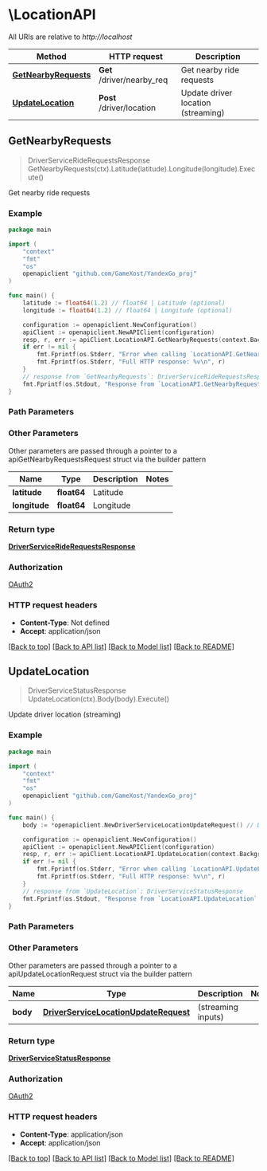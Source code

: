 # \LocationAPI

All URIs are relative to *http://localhost*

Method | HTTP request | Description
------------- | ------------- | -------------
[**GetNearbyRequests**](LocationAPI.md#GetNearbyRequests) | **Get** /driver/nearby_req | Get nearby ride requests
[**UpdateLocation**](LocationAPI.md#UpdateLocation) | **Post** /driver/location | Update driver location (streaming)



## GetNearbyRequests

> DriverServiceRideRequestsResponse GetNearbyRequests(ctx).Latitude(latitude).Longitude(longitude).Execute()

Get nearby ride requests

### Example

```go
package main

import (
	"context"
	"fmt"
	"os"
	openapiclient "github.com/GameXost/YandexGo_proj"
)

func main() {
	latitude := float64(1.2) // float64 | Latitude (optional)
	longitude := float64(1.2) // float64 | Longitude (optional)

	configuration := openapiclient.NewConfiguration()
	apiClient := openapiclient.NewAPIClient(configuration)
	resp, r, err := apiClient.LocationAPI.GetNearbyRequests(context.Background()).Latitude(latitude).Longitude(longitude).Execute()
	if err != nil {
		fmt.Fprintf(os.Stderr, "Error when calling `LocationAPI.GetNearbyRequests``: %v\n", err)
		fmt.Fprintf(os.Stderr, "Full HTTP response: %v\n", r)
	}
	// response from `GetNearbyRequests`: DriverServiceRideRequestsResponse
	fmt.Fprintf(os.Stdout, "Response from `LocationAPI.GetNearbyRequests`: %v\n", resp)
}
```

### Path Parameters



### Other Parameters

Other parameters are passed through a pointer to a apiGetNearbyRequestsRequest struct via the builder pattern


Name | Type | Description  | Notes
------------- | ------------- | ------------- | -------------
 **latitude** | **float64** | Latitude | 
 **longitude** | **float64** | Longitude | 

### Return type

[**DriverServiceRideRequestsResponse**](DriverServiceRideRequestsResponse.md)

### Authorization

[OAuth2](../README.md#OAuth2)

### HTTP request headers

- **Content-Type**: Not defined
- **Accept**: application/json

[[Back to top]](#) [[Back to API list]](../README.md#documentation-for-api-endpoints)
[[Back to Model list]](../README.md#documentation-for-models)
[[Back to README]](../README.md)


## UpdateLocation

> DriverServiceStatusResponse UpdateLocation(ctx).Body(body).Execute()

Update driver location (streaming)

### Example

```go
package main

import (
	"context"
	"fmt"
	"os"
	openapiclient "github.com/GameXost/YandexGo_proj"
)

func main() {
	body := *openapiclient.NewDriverServiceLocationUpdateRequest() // DriverServiceLocationUpdateRequest |  (streaming inputs)

	configuration := openapiclient.NewConfiguration()
	apiClient := openapiclient.NewAPIClient(configuration)
	resp, r, err := apiClient.LocationAPI.UpdateLocation(context.Background()).Body(body).Execute()
	if err != nil {
		fmt.Fprintf(os.Stderr, "Error when calling `LocationAPI.UpdateLocation``: %v\n", err)
		fmt.Fprintf(os.Stderr, "Full HTTP response: %v\n", r)
	}
	// response from `UpdateLocation`: DriverServiceStatusResponse
	fmt.Fprintf(os.Stdout, "Response from `LocationAPI.UpdateLocation`: %v\n", resp)
}
```

### Path Parameters



### Other Parameters

Other parameters are passed through a pointer to a apiUpdateLocationRequest struct via the builder pattern


Name | Type | Description  | Notes
------------- | ------------- | ------------- | -------------
 **body** | [**DriverServiceLocationUpdateRequest**](DriverServiceLocationUpdateRequest.md) |  (streaming inputs) | 

### Return type

[**DriverServiceStatusResponse**](DriverServiceStatusResponse.md)

### Authorization

[OAuth2](../README.md#OAuth2)

### HTTP request headers

- **Content-Type**: application/json
- **Accept**: application/json

[[Back to top]](#) [[Back to API list]](../README.md#documentation-for-api-endpoints)
[[Back to Model list]](../README.md#documentation-for-models)
[[Back to README]](../README.md)

